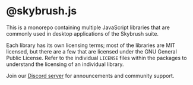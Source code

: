 # @skybrush.js

This is a monorepo containing multiple JavaScript libraries that are commonly
used in desktop applications of the Skybrush suite.

Each library has its own licensing terms; most of the libraries are MIT
licensed, but there are a few that are licensed under the GNU General Public
License. Refer to the individual `LICENSE` files within the packages to
understand the licensing of an individual library.

Join our [Discord server](https://skybrush.io/r/discord) for announcements and
community support.
